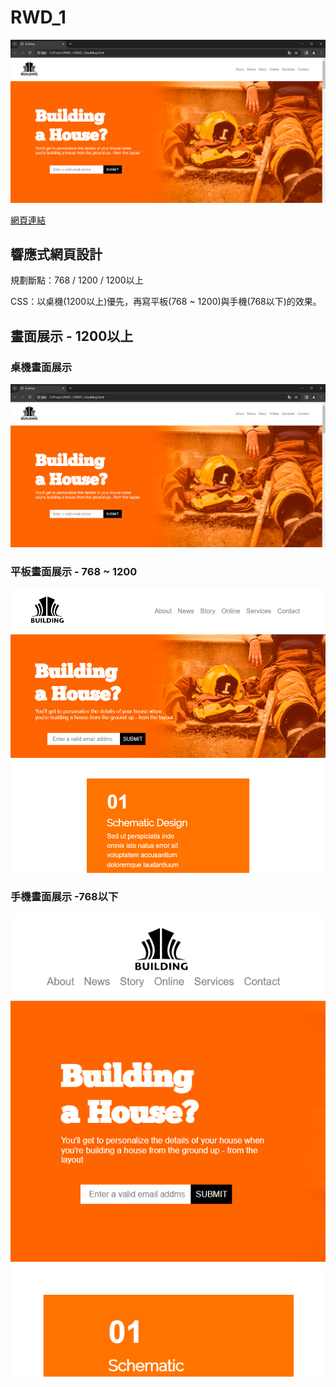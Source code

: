 # RWD_1

![圖1](./readme_image/img1.png)

[網頁連結]()

## 響應式網頁設計

規劃斷點：768 / 1200 / 1200以上

CSS：以桌機(1200以上)優先，再寫平板(768 ~ 1200)與手機(768以下)的效果。

## 畫面展示 - 1200以上

### 桌機畫面展示

![圖1](./readme_image/img1.png)

### 平板畫面展示 - 768 ~ 1200

![圖2](./readme_image/img2.png)

### 手機畫面展示 -768以下

![圖3](./readme_image/img3.png)
